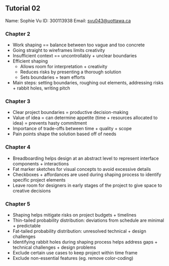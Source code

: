 ## Tutorial 02
Name: Sophie Vu
ID: 300113938
Email: svu043@uottawa.ca

### Chapter 2

- Work shaping == balance between too vague and too concrete
- Going straight to wireframes limits creativity
- Insufficient context == uncontrollably + unclear boundaries
- Efficient shaping
    - Allows room for interpretation + creativity
    - Reduces risks by presenting a thorough solution
    - Sets boundaries + team efforts
- Main steps: setting boundaries, roughing out elements, addressing risks + rabbit holes, writing pitch

### Chapter 3

- Clear project boundaries = productive decision-making
- Value of idea = can determine appetite (time + resources allocated to idea) = prevents hasty commitment
- Importance of trade-offs between time + quality + scope
- Pain points shape the solution based off of needs

### Chapter 4

- Breadboarding helps design at an abstract level to represent interface components + interactions
- Fat marker sketches for visual concepts to avoid excessive details
- Checkboxes + affordances are used during shaping process to identify specific project elements
- Leave room for designers in early stages of the project to give space to creative decisions

### Chapter 5

- Shaping helps mitigate risks on project  budgets + timelines
- Thin-tailed probability distribution: deviations from schedule are minimal + predictable
- Fat-tailed probability distribution: unresolved technical + design challenges
- Identifying rabbit holes during shaping process helps address gaps + technical challenges + design problems
- Exclude certain use cases to keep project within time frame
- Exclude non-essential features (eg. remove color-coding)

